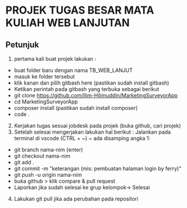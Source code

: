 # PROJEK TUGAS BESAR MATA KULIAH WEB LANJUTAN
## Petunjuk

1. pertama kali buat projek lakukan : 
- buat folder baru dengan nama TB_WEB_LANJUT
- masuk ke folder tersebut
- klik kanan dan pilih gitbash here (pastikan sudah install gitbash)
- Ketikan perintah pada gitbash yang terbuka sebagai berikut
- git clone  https://github.com/Ilim-Hilimuddin/MarketingSurveyorApp
- cd MarketingSurveyorApp
- composer install  (pastikan sudah install composer)
- code .
2. Kerjakan tugas sesuai jobdesk pada projek (buka github, cari projek)
3. Setelah selesai mengerjakan lakukan hal berikut :
Jalankan pada terminal di vscode (CTRL + ~) ~ ada disamping angka 1:
- git branch nama-nim  {enter)
- git checkout nama-nim
- git add .
- git commit -m "keterangan (mis: pembuatan halaman login by ferry)"
- git push -u origin nama-nim
- buka github > klik compare & pull request
- Laporkan jika sudah selesai ke grup kelompok-> Selesai
4. Lakukan git pull jika ada perubahan pada repositori

